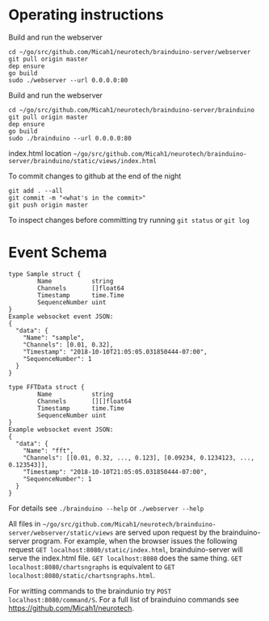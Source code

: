 Operating instructions
======================
Build and run the webserver
```
cd ~/go/src/github.com/Micah1/neurotech/brainduino-server/webserver
git pull origin master
dep ensure
go build
sudo ./webserver --url 0.0.0.0:80
```

Build and run the webserver
```
cd ~/go/src/github.com/Micah1/neurotech/brainduino-server/brainduino
git pull origin master
dep ensure
go build
sudo ./brainduino --url 0.0.0.0:80
```

index.html location
`~/go/src/github.com/Micah1/neurotech/brainduino-server/brainduino/static/views/index.html`

To commit changes to github at the end of the night
```
git add . --all
git commit -m "<what's in the commit>"
git push origin master
```

To inspect changes before committing try running `git status` or `git log`


Event Schema
============
```
type Sample struct {
        Name           string
        Channels       []float64
        Timestamp      time.Time
        SequenceNumber uint
}
Example websocket event JSON:
{
  "data": {
    "Name": "sample",
    "Channels": [0.01, 0.32],
    "Timestamp": "2018-10-10T21:05:05.031850444-07:00",
    "SequenceNumber": 1
  }
}

type FFTData struct {
        Name           string
        Channels       [][]float64
        Timestamp      time.Time
        SequenceNumber uint
}
Example websocket event JSON:
{
  "data": {
    "Name": "fft",
    "Channels": [[0.01, 0.32, ..., 0.123], [0.09234, 0.1234123, ..., 0.123543]],
    "Timestamp": "2018-10-10T21:05:05.031850444-07:00",
    "SequenceNumber": 1
  }
}
```


For details see `./brainduino --help` or `./webserver --help`

All files in `~/go/src/github.com/Micah1/neurotech/brainduino-server/webserver/static/views` are served upon request by the brainduino-server program. For example, when the browser issues the following request `GET localhost:8080/static/index.html`, brainduino-server will serve the index.html file. `GET localhost:8080` does the same thing. `GET localhost:8080/chartsngraphs` is equivalent to `GET localhost:8080/static/chartsngraphs.html`.

For writting commands to the braindunio try `POST localhost:8080/command/S`. For a full list of brainduino commands see https://github.com/Micah1/neurotech.
